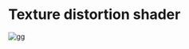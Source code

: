 # Texture distortion shader
![gg](https://github.com/user-attachments/assets/802f19c2-f9d1-40e0-9c37-ecb879651ba9)

